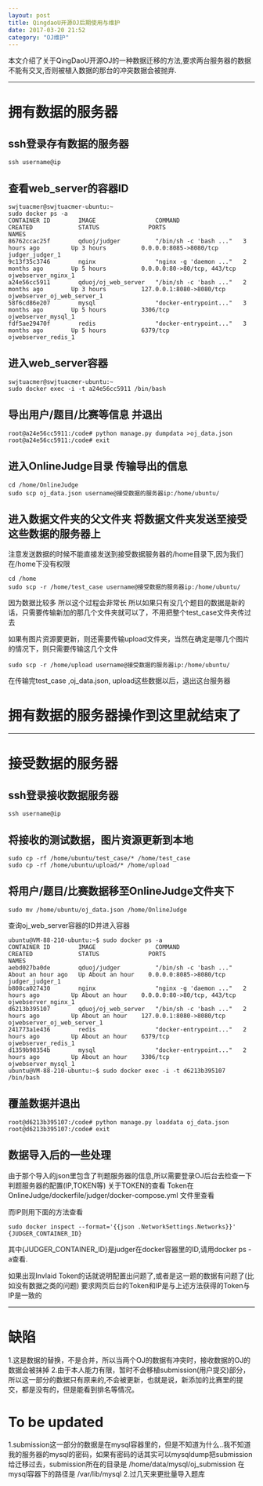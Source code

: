 ```yaml
---
layout: post
title: QingdaoU开源OJ后期使用与维护
date: 2017-03-20 21:52
category: "OJ维护"
---
```

本文介绍了关于QingDaoU开源OJ的一种数据迁移的方法,要求两台服务器的数据不能有交叉,否则被植入数据的那台的冲突数据会被抛弃.

---
# 拥有数据的服务器

## ssh登录存有数据的服务器
```
ssh username@ip
```
## 查看web_server的容器ID
```
swjtuacmer@swjtuacmer-ubuntu:~
sudo docker ps -a
CONTAINER ID        IMAGE                 COMMAND                  CREATED             STATUS              PORTS                         NAMES
86762ccac25f        qduoj/judger          "/bin/sh -c 'bash ..."   3 hours ago         Up 3 hours          0.0.0.0:8085->8080/tcp        judger_judger_1
9c13f35c3746        nginx                 "nginx -g 'daemon ..."   2 months ago        Up 5 hours          0.0.0.0:80->80/tcp, 443/tcp   ojwebserver_nginx_1
a24e56cc5911        qduoj/oj_web_server   "/bin/sh -c 'bash ..."   2 months ago        Up 3 hours          127.0.0.1:8080->8080/tcp      ojwebserver_oj_web_server_1
58f6cd86e207        mysql                 "docker-entrypoint..."   3 months ago        Up 5 hours          3306/tcp                      ojwebserver_mysql_1
fdf5ae29470f        redis                 "docker-entrypoint..."   3 months ago        Up 5 hours          6379/tcp                      ojwebserver_redis_1

```

## 进入web_server容器

```
swjtuacmer@swjtuacmer-ubuntu:~
sudo docker exec -i -t a24e56cc5911 /bin/bash
```

## 导出用户/题目/比赛等信息 并退出
```
root@a24e56cc5911:/code# python manage.py dumpdata >oj_data.json
root@a24e56cc5911:/code# exit
```

## 进入OnlineJudge目录 传输导出的信息
```
cd /home/OnlineJudge
sudo scp oj_data.json username@接受数据的服务器ip:/home/ubuntu/
```

## 进入数据文件夹的父文件夹 将数据文件夹发送至接受这些数据的服务器上
注意发送数据的时候不能直接发送到接受数据服务器的/home目录下,因为我们在/home下没有权限
```
cd /home
sudo scp -r /home/test_case username@接受数据的服务器ip:/home/ubuntu/
```
因为数据比较多 所以这个过程会非常长 所以如果只有没几个题目的数据是新的话，只需要传输新加的那几个文件夹就可以了，不用把整个test_case文件夹传过去

如果有图片资源要更新，则还需要传输upload文件夹，当然在确定是哪几个图片的情况下，则只需要传输这几个文件

```
sudo scp -r /home/upload username@接受数据的服务器ip:/home/ubuntu/
```
在传输完test_case ,oj_data.json, upload这些数据以后，退出这台服务器

# 拥有数据的服务器操作到这里就结束了
---
# 接受数据的服务器

## ssh登录接收数据服务器

```
ssh username@ip
```

## 将接收的测试数据，图片资源更新到本地

```
sudo cp -rf /home/ubuntu/test_case/* /home/test_case
sudo cp -rf /home/ubuntu/upload/* /home/upload
```
## 将用户/题目/比赛数据移至OnlineJudge文件夹下
```
sudo mv /home/ubuntu/oj_data.json /home/OnlineJudge
```

查询oj_web_server容器的ID并进入容器
```
ubuntu@VM-88-210-ubuntu:~$ sudo docker ps -a
CONTAINER ID        IMAGE                 COMMAND                  CREATED             STATUS              PORTS                         NAMES
aebd027ba0de        qduoj/judger          "/bin/sh -c 'bash ..."   About an hour ago   Up About an hour    0.0.0.0:8085->8080/tcp        judger_judger_1
b808ca027430        nginx                 "nginx -g 'daemon ..."   2 hours ago         Up About an hour    0.0.0.0:80->80/tcp, 443/tcp   ojwebserver_nginx_1
d6213b395107        qduoj/oj_web_server   "/bin/sh -c 'bash ..."   2 hours ago         Up About an hour    127.0.0.1:8080->8080/tcp      ojwebserver_oj_web_server_1
241773a1e436        redis                 "docker-entrypoint..."   2 hours ago         Up About an hour    6379/tcp                      ojwebserver_redis_1
d1359b98354b        mysql                 "docker-entrypoint..."   2 hours ago         Up About an hour    3306/tcp                      ojwebserver_mysql_1
ubuntu@VM-88-210-ubuntu:~$ sudo docker exec -i -t d6213b395107 /bin/bash
```

## 覆盖数据并退出

```
root@d6213b395107:/code# python manage.py loaddata oj_data.json
root@d6213b395107:/code# exit
```

## 数据导入后的一些处理
由于那个导入的json里包含了判题服务器的信息,所以需要登录OJ后台去检查一下判题服务器的配置(IP,TOKEN等)
关于TOKEN的查看
Token在OnlineJudge/dockerfile/judger/docker-compose.yml 文件里查看

而IP则用下面的方法查看
```
sudo docker inspect --format='{{json .NetworkSettings.Networks}}' {JUDGER_CONTAINER_ID}
```
其中{JUDGER_CONTAINER_ID}是judger在docker容器里的ID,请用docker ps -a查看.


如果出现Invlaid Token的话就说明配置出问题了,或者是这一题的数据有问题了(比如没有数据之类的问题)
要求网页后台的Token和IP是与上述方法获得的Token与IP是一致的

---
# 缺陷
1.这是数据的替换，不是合并，所以当两个OJ的数据有冲突时，接收数据的OJ的数据会被抹掉
2.由于本人能力有限，暂时不会移植submission(用户提交)部分，所以这一部分的数据只有原来的,不会被更新，也就是说，新添加的比赛里的提交，都是没有的，但是能看到排名等情况。

# To be updated
1.submission这一部分的数据是在mysql容器里的，但是不知道为什么..我不知道我的服务器的mysql的密码，如果有密码的话其实可以mysqldump把submission给迁移过去，submission所在的目录是
/home/data/mysql/oj_submission
在mysql容器下的路径是 
/var/lib/mysql
2.过几天来更批量导入题库
